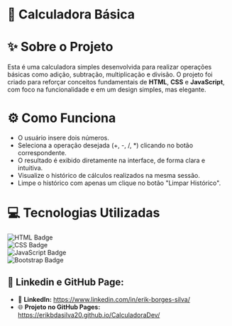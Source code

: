 <h1 class="project-title">🧮 Calculadora Básica</h1>

<h1 class="section-title">✨ Sobre o Projeto</h1>
<p class="project-description">
    Esta é uma calculadora simples desenvolvida para realizar operações básicas como adição, subtração, multiplicação e divisão. 
    O projeto foi criado para reforçar conceitos fundamentais de <strong>HTML</strong>, <strong>CSS</strong> e <strong>JavaScript</strong>, 
    com foco na funcionalidade e em um design simples, mas elegante.
</p>

<h1 class="section-title">⚙️ Como Funciona</h1>
<ul class="functionality-list">
    <li>O usuário insere dois números.</li>
    <li>Seleciona a operação desejada (+, -, /, *) clicando no botão correspondente.</li>
    <li>O resultado é exibido diretamente na interface, de forma clara e intuitiva.</li>
  <li>Visualize o histórico de cálculos realizados na mesma sessão.</li>
  <li>Limpe o histórico com apenas um clique no botão "Limpar Histórico".</li>
</ul>

<h1 class="section-title">💻 Tecnologias Utilizadas</h1>

![HTML Badge](https://img.shields.io/badge/HTML5-E34F26?style=for-the-badge&logo=html5&logoColor=white)  
![CSS Badge](https://img.shields.io/badge/CSS3-1572B6?style=for-the-badge&logo=css3&logoColor=white)  
![JavaScript Badge](https://img.shields.io/badge/JavaScript-F7DF1E?style=for-the-badge&logo=javascript&logoColor=black)  
![Bootstrap Badge](https://img.shields.io/badge/Bootstrap-7952B3?style=for-the-badge&logo=bootstrap&logoColor=white)



<h2>🌟 Linkedin e GitHub Page:</h2>
<ul>
  <li>🔗 <strong>LinkedIn:</strong> <a href="https://www.linkedin.com/in/erik-borges-silva/" target="_blank">https://www.linkedin.com/in/erik-borges-silva/</a></li>
  <li>🌐 <strong>Projeto no GitHub Pages:</strong> <a href="https://erikbdasilva20.github.io/CalculadoraDev/" target="_blank">https://erikbdasilva20.github.io/CalculadoraDev/</a></li>
</ul>

